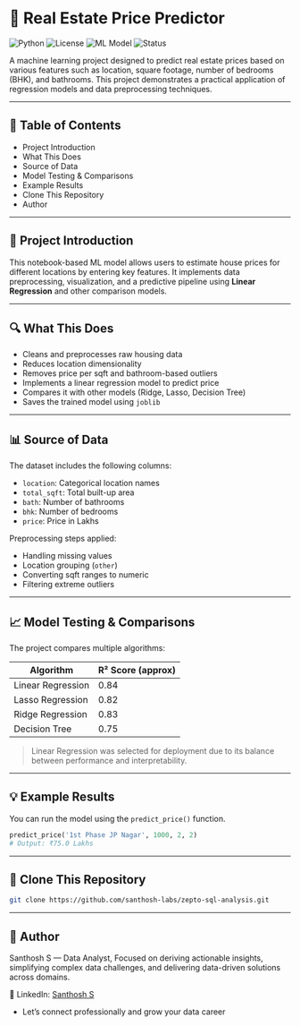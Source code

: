 # 🏡 Real Estate Price Predictor

![Python](https://img.shields.io/badge/Python-3.8%2B-blue.svg)
![License](https://img.shields.io/badge/License-MIT-green.svg)
![ML Model](https://img.shields.io/badge/Model-Linear%20Regression-orange.svg)
![Status](https://img.shields.io/badge/Status-Completed-brightgreen)

A machine learning project designed to predict real estate prices based on various features such as location, square footage, number of bedrooms (BHK), and bathrooms. This project demonstrates a practical application of regression models and data preprocessing techniques.

---

## 📌 Table of Contents

- Project Introduction  
- What This Does  
- Source of Data  
- Model Testing & Comparisons  
- Example Results  
- Clone This Repository  
- Author  

---

## 📖 Project Introduction

This notebook-based ML model allows users to estimate house prices for different locations by entering key features. It implements data preprocessing, visualization, and a predictive pipeline using **Linear Regression** and other comparison models.

---

## 🔍 What This Does

- Cleans and preprocesses raw housing data
- Reduces location dimensionality
- Removes price per sqft and bathroom-based outliers
- Implements a linear regression model to predict price
- Compares it with other models (Ridge, Lasso, Decision Tree)
- Saves the trained model using `joblib`

---

## 📊 Source of Data

The dataset includes the following columns:

- `location`: Categorical location names
- `total_sqft`: Total built-up area
- `bath`: Number of bathrooms
- `bhk`: Number of bedrooms
- `price`: Price in Lakhs

Preprocessing steps applied:

- Handling missing values
- Location grouping (`other`)
- Converting sqft ranges to numeric
- Filtering extreme outliers

---

## 📈 Model Testing & Comparisons

The project compares multiple algorithms:

| Algorithm        | R² Score (approx) |
|------------------|------------------|
| Linear Regression| 0.84             |
| Lasso Regression | 0.82             |
| Ridge Regression | 0.83             |
| Decision Tree    | 0.75             |

> Linear Regression was selected for deployment due to its balance between performance and interpretability.

---

## 💡 Example Results

You can run the model using the `predict_price()` function.

```python
predict_price('1st Phase JP Nagar', 1000, 2, 2)
# Output: ₹75.0 Lakhs
```
---


## 🚀 Clone This Repository

```bash
git clone https://github.com/santhosh-labs/zepto-sql-analysis.git
```
---
## 👤 Author

Santhosh S — Data Analyst, Focused on deriving actionable insights, simplifying complex data challenges, and delivering data-driven solutions across domains.

💼 LinkedIn: [Santhosh S](https://www.linkedin.com/in/santhosh-portfolio)  
- Let’s connect professionally and grow your data career


